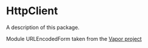 # HttpClient

A description of this package.

Module URLEncodedForm taken from the [Vapor project](https://github.com/vapor/url-encoded-form)
